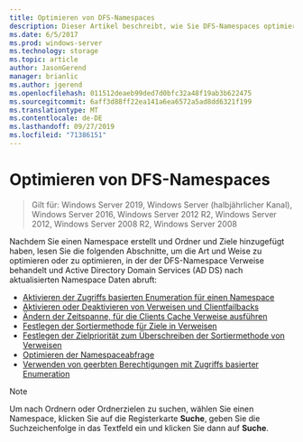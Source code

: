 ```yaml
---
title: Optimieren von DFS-Namespaces
description: Dieser Artikel beschreibt, wie Sie DFS-Namespaces optimieren oder anpassen.
ms.date: 6/5/2017
ms.prod: windows-server
ms.technology: storage
ms.topic: article
author: JasonGerend
manager: brianlic
ms.author: jgerend
ms.openlocfilehash: 011512deaeb99ded7d0bfc32a48f19ab3b622475
ms.sourcegitcommit: 6aff3d88ff22ea141a6ea6572a5ad8dd6321f199
ms.translationtype: MT
ms.contentlocale: de-DE
ms.lasthandoff: 09/27/2019
ms.locfileid: "71386151"
---
```

# <a name="tuning-dfs-namespaces"></a>Optimieren von DFS-Namespaces

> Gilt für: Windows Server 2019, Windows Server (halbjährlicher Kanal), Windows Server 2016, Windows Server 2012 R2, Windows Server 2012, Windows Server 2008 R2, Windows Server 2008

Nachdem Sie einen Namespace erstellt und Ordner und Ziele hinzugefügt haben, lesen Sie die folgenden Abschnitte, um die Art und Weise zu optimieren oder zu optimieren, in der der DFS-Namespace Verweise behandelt und Active Directory Domain Services (AD DS) nach aktualisierten Namespace Daten abruft:

-   [Aktivieren der Zugriffs basierten Enumeration für einen Namespace](enable-access-based-enumeration-on-a-namespace.md)
-   [Aktivieren oder Deaktivieren von Verweisen und Clientfailbacks](enable-or-disable-referrals-and-client-failback.md)
-   [Ändern der Zeitspanne, für die Clients Cache Verweise ausführen](change-the-amount-of-time-that-clients-cache-referrals.md)
-   [Festlegen der Sortiermethode für Ziele in Verweisen](set-the-ordering-method-for-targets-in-referrals.md)
-   [Festlegen der Zielpriorität zum Überschreiben der Sortiermethode von Verweisen](set-target-priority-to-override-referral-ordering.md)
-   [Optimieren der Namespaceabfrage](optimize-namespace-polling.md)
-   [Verwenden von geerbten Berechtigungen mit Zugriffs basierter Enumeration](using-inherited-permissions-with-access-based-enumeration.md)

> [!NOTE]
> Um nach Ordnern oder Ordnerzielen zu suchen, wählen Sie einen Namespace, klicken Sie auf die Registerkarte **Suche**, geben Sie die Suchzeichenfolge in das Textfeld ein und klicken Sie dann auf **Suche**.